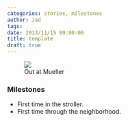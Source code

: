 ```yaml
---
categories: stories, milestones 
author: Jad
tags: 
date: 2013/11/15 09:00:00
title: template
draft: true
---
```

<figure>
<img src="/img/2013/11/15/img_4695_medium.jpg" />
<figcaption>Out at Mueller</figcaption>
</figure>


### Milestones
* First time in the stroller.
* First time through the neighborhood.

